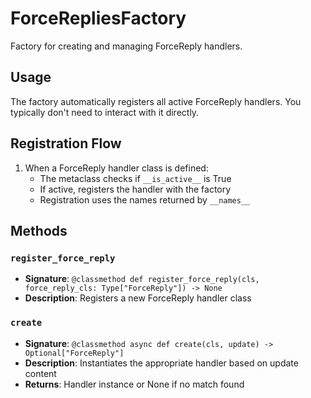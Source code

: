 # ForceRepliesFactory

Factory for creating and managing ForceReply handlers.

## Usage

The factory automatically registers all active ForceReply handlers. 
You typically don't need to interact with it directly.

## Registration Flow

1. When a ForceReply handler class is defined:
   - The metaclass checks if `__is_active__` is True
   - If active, registers the handler with the factory
   - Registration uses the names returned by `__names__`

## Methods

### `register_force_reply`
- **Signature**: `@classmethod def register_force_reply(cls, force_reply_cls: Type["ForceReply"]) -> None`
- **Description**: Registers a new ForceReply handler class

### `create`
- **Signature**: `@classmethod async def create(cls, update) -> Optional["ForceReply"]`
- **Description**: Instantiates the appropriate handler based on update content
- **Returns**: Handler instance or None if no match found
